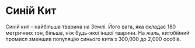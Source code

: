 # Синій Кит

Синій кит – найбільша тварина на Землі. Його вага, яка складає 180 метричних
тон, більша, ніж будь-якої іншої тварини. На жаль, китобійний промисл зменшив
популяцію синього кита з 300,000 до 2,000 особів.
